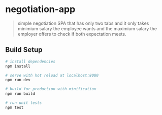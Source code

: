 # negotiation-app

> simple negotiation SPA  that has only two tabs and it only takes minimium salary the employee wants and the maximium salary the employer offers to check if both expectation meets.
  

## Build Setup

``` bash
# install dependencies
npm install

# serve with hot reload at localhost:8080
npm run dev

# build for production with minification
npm run build

# run unit tests
npm test


```
